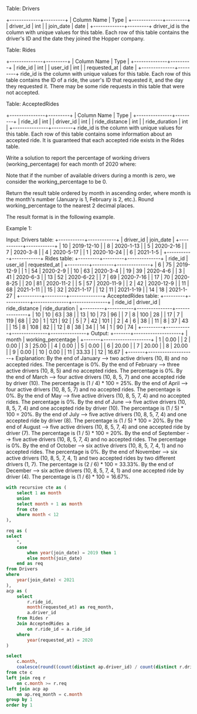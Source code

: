 Table: Drivers

+-------------+---------+
| Column Name | Type    |
+-------------+---------+
| driver_id   | int     |
| join_date   | date    |
+-------------+---------+
driver_id is the column with unique values for this table.
Each row of this table contains the driver's ID and the date they joined the Hopper company.
 

Table: Rides

+--------------+---------+
| Column Name  | Type    |
+--------------+---------+
| ride_id      | int     |
| user_id      | int     |
| requested_at | date    |
+--------------+---------+
ride_id is the column with unique values for this table.
Each row of this table contains the ID of a ride, the user's ID that requested it, and the day they requested it.
There may be some ride requests in this table that were not accepted.
 

Table: AcceptedRides

+---------------+---------+
| Column Name   | Type    |
+---------------+---------+
| ride_id       | int     |
| driver_id     | int     |
| ride_distance | int     |
| ride_duration | int     |
+---------------+---------+
ride_id is the column with unique values for this table.
Each row of this table contains some information about an accepted ride.
It is guaranteed that each accepted ride exists in the Rides table.
 

Write a solution to report the percentage of working drivers (working_percentage) for each month of 2020 where:


Note that if the number of available drivers during a month is zero, we consider the working_percentage to be 0.

Return the result table ordered by month in ascending order, where month is the month's number (January is 1, February is 2, etc.). Round working_percentage to the nearest 2 decimal places.

The result format is in the following example.

 

Example 1:

Input: 
Drivers table:
+-----------+------------+
| driver_id | join_date  |
+-----------+------------+
| 10        | 2019-12-10 |
| 8         | 2020-1-13  |
| 5         | 2020-2-16  |
| 7         | 2020-3-8   |
| 4         | 2020-5-17  |
| 1         | 2020-10-24 |
| 6         | 2021-1-5   |
+-----------+------------+
Rides table:
+---------+---------+--------------+
| ride_id | user_id | requested_at |
+---------+---------+--------------+
| 6       | 75      | 2019-12-9    |
| 1       | 54      | 2020-2-9     |
| 10      | 63      | 2020-3-4     |
| 19      | 39      | 2020-4-6     |
| 3       | 41      | 2020-6-3     |
| 13      | 52      | 2020-6-22    |
| 7       | 69      | 2020-7-16    |
| 17      | 70      | 2020-8-25    |
| 20      | 81      | 2020-11-2    |
| 5       | 57      | 2020-11-9    |
| 2       | 42      | 2020-12-9    |
| 11      | 68      | 2021-1-11    |
| 15      | 32      | 2021-1-17    |
| 12      | 11      | 2021-1-19    |
| 14      | 18      | 2021-1-27    |
+---------+---------+--------------+
AcceptedRides table:
+---------+-----------+---------------+---------------+
| ride_id | driver_id | ride_distance | ride_duration |
+---------+-----------+---------------+---------------+
| 10      | 10        | 63            | 38            |
| 13      | 10        | 73            | 96            |
| 7       | 8         | 100           | 28            |
| 17      | 7         | 119           | 68            |
| 20      | 1         | 121           | 92            |
| 5       | 7         | 42            | 101           |
| 2       | 4         | 6             | 38            |
| 11      | 8         | 37            | 43            |
| 15      | 8         | 108           | 82            |
| 12      | 8         | 38            | 34            |
| 14      | 1         | 90            | 74            |
+---------+-----------+---------------+---------------+
Output: 
+-------+--------------------+
| month | working_percentage |
+-------+--------------------+
| 1     | 0.00               |
| 2     | 0.00               |
| 3     | 25.00              |
| 4     | 0.00               |
| 5     | 0.00               |
| 6     | 20.00              |
| 7     | 20.00              |
| 8     | 20.00              |
| 9     | 0.00               |
| 10    | 0.00               |
| 11    | 33.33              |
| 12    | 16.67              |
+-------+--------------------+
Explanation: 
By the end of January --> two active drivers (10, 8) and no accepted rides. The percentage is 0%.
By the end of February --> three active drivers (10, 8, 5) and no accepted rides. The percentage is 0%.
By the end of March --> four active drivers (10, 8, 5, 7) and one accepted ride by driver (10). The percentage is (1 / 4) * 100 = 25%.
By the end of April --> four active drivers (10, 8, 5, 7) and no accepted rides. The percentage is 0%.
By the end of May --> five active drivers (10, 8, 5, 7, 4) and no accepted rides. The percentage is 0%.
By the end of June --> five active drivers (10, 8, 5, 7, 4) and one accepted ride by driver (10). The percentage is (1 / 5) * 100 = 20%.
By the end of July --> five active drivers (10, 8, 5, 7, 4) and one accepted ride by driver (8). The percentage is (1 / 5) * 100 = 20%.
By the end of August --> five active drivers (10, 8, 5, 7, 4) and one accepted ride by driver (7). The percentage is (1 / 5) * 100 = 20%.
By the end of September --> five active drivers (10, 8, 5, 7, 4) and no accepted rides. The percentage is 0%.
By the end of October --> six active drivers (10, 8, 5, 7, 4, 1) and no accepted rides. The percentage is 0%.
By the end of November --> six active drivers (10, 8, 5, 7, 4, 1) and two accepted rides by two different drivers (1, 7). The percentage is (2 / 6) * 100 = 33.33%.
By the end of December --> six active drivers (10, 8, 5, 7, 4, 1) and one accepted ride by driver (4). The percentage is (1 / 6) * 100 = 16.67%.


```sql
with recursive cte as (
    select 1 as month
    union
    select month + 1 as month
    from cte
    where month < 12
),

req as (
select
    *,
    case
        when year(join_date) = 2019 then 1
        else month(join_date) 
    end as req
from Drivers 
where
    year(join_date) < 2021
),
acp as (
    select
        r.ride_id,
        month(requested_at) as req_month,
        a.driver_id
    from Rides r
    Join AcceptedRides a
        on r.ride_id = a.ride_id
    where 
        year(requested_at) = 2020
)

select
    c.month,
    coalesce(round((count(distinct ap.driver_id) / count(distinct r.driver_id)) * 100, 2), 0) as working_percentage
from cte c
left join req r
    on c.month >= r.req
left join acp ap
    on ap.req_month = c.month
group by 1
order by 1
```